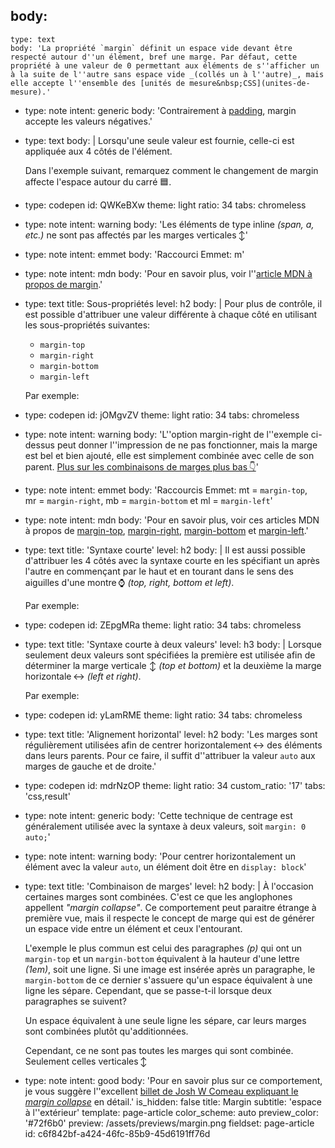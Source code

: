 body:
  -
    type: text
    body: 'La propriété `margin` définit un espace vide devant être respecté autour d''un élément, bref une marge. Par défaut, cette propriété à une valeur de 0 permettant aux éléments de s''afficher un à la suite de l''autre sans espace vide _(collés un à l''autre)_, mais elle accepte l''ensemble des [unités de mesure&nbsp;CSS](unites-de-mesure).'
  -
    type: note
    intent: generic
    body: 'Contrairement à [padding](padding), margin accepte les valeurs&nbsp;négatives.'
  -
    type: text
    body: |
      Lorsqu'une seule valeur est fournie, celle-ci est appliquée aux 4 côtés de&nbsp;l'élément.
      
      Dans l'exemple suivant, remarquez comment le changement de margin affecte l'espace autour du carré&nbsp;🟦.
  -
    type: codepen
    id: QWKeBXw
    theme: light
    ratio: 34
    tabs: chromeless
  -
    type: note
    intent: warning
    body: 'Les éléments de type inline _(span, a, etc.)_ ne sont pas affectés par les marges verticales&thinsp;↕️'
  -
    type: note
    intent: emmet
    body: 'Raccourci Emmet: m'
  -
    type: note
    intent: mdn
    body: 'Pour en savoir plus, voir l''[article MDN à propos de&nbsp;margin](https://developer.mozilla.org/fr/docs/Web/CSS/margin).'
  -
    type: text
    title: Sous-propriétés
    level: h2
    body: |
      Pour plus de contrôle, il est possible d'attribuer une valeur différente à chaque côté en utilisant les sous-propriétés&nbsp;suivantes:
      
      - `margin-top`
      - `margin-right`
      - `margin-bottom`
      - `margin-left`
      
      Par exemple:
  -
    type: codepen
    id: jOMgvZV
    theme: light
    ratio: 34
    tabs: chromeless
  -
    type: note
    intent: warning
    body: 'L''option margin-right de l''exemple ci-dessus peut donner l''impression de ne pas fonctionner, mais la marge est bel et bien ajouté, elle est simplement combinée avec celle de son parent. [Plus sur les combinaisons de marges plus&nbsp;bas&thinsp;👇](#combinaison-de-marges)'
  -
    type: note
    intent: emmet
    body: 'Raccourcis Emmet: mt = `margin-top`, mr&nbsp;=&nbsp;`margin-right`, mb&nbsp;=&nbsp;`margin-bottom` et ml&nbsp;=&nbsp;`margin-left`'
  -
    type: note
    intent: mdn
    body: 'Pour en savoir plus, voir ces articles MDN à propos de [margin-top](https://developer.mozilla.org/fr/docs/Web/CSS/margin-top), [margin-right](https://developer.mozilla.org/fr/docs/Web/CSS/margin-right), [margin-bottom](https://developer.mozilla.org/fr/docs/Web/CSS/margin-bottom) et&nbsp;[margin-left](https://developer.mozilla.org/fr/docs/Web/CSS/margin-left).'
  -
    type: text
    title: 'Syntaxe courte'
    level: h2
    body: |
      Il est aussi possible d'attribuer les 4&nbsp;côtés avec la syntaxe courte en les spécifiant un après l'autre en commençant par le haut et en tourant dans le sens des aiguilles d'une montre&thinsp;⌚️ _(top, right, bottom et left)_.
      
      Par exemple:
  -
    type: codepen
    id: ZEpgMRa
    theme: light
    ratio: 34
    tabs: chromeless
  -
    type: text
    title: 'Syntaxe courte à deux valeurs'
    level: h3
    body: |
      Lorsque seulement deux valeurs sont spécifiées la première est utilisée afin de déterminer la marge verticale&nbsp;↕️ _(top et bottom)_ et la deuxième la marge horizontale&thinsp;↔️ _(left et&nbsp;right)_.
      
      Par exemple:
  -
    type: codepen
    id: yLamRME
    theme: light
    ratio: 34
    tabs: chromeless
  -
    type: text
    title: 'Alignement horizontal'
    level: h2
    body: 'Les marges sont régulièrement utilisées afin de centrer horizontalement&thinsp;↔️ des éléments dans leurs parents. Pour ce faire, il suffit d''attribuer la valeur `auto` aux marges de gauche et de&nbsp;droite.'
  -
    type: codepen
    id: mdrNzOP
    theme: light
    ratio: 34
    custom_ratio: '17'
    tabs: 'css,result'
  -
    type: note
    intent: generic
    body: 'Cette technique de centrage est généralement utilisée avec la syntaxe à deux valeurs, soit `margin: 0 auto;`'
  -
    type: note
    intent: warning
    body: 'Pour centrer horizontalement un élément avec la valeur `auto`, un élément doit être en `display: block`'
  -
    type: text
    title: 'Combinaison de marges'
    level: h2
    body: |
      À l'occasion certaines marges sont combinées. C'est ce que les anglophones appellent _"margin collapse"_. Ce comportement peut paraitre étrange à première vue, mais il respecte le concept de marge qui est de générer un espace vide entre un élément et ceux l'entourant.
      
      L'exemple le plus commun est celui des paragraphes _(p)_ qui ont un `margin-top` et un `margin-bottom` équivalent à la hauteur d'une lettre _(1em)_, soit une ligne. Si une image est insérée après un paragraphe, le `margin-bottom` de ce dernier s'assuere qu'un espace équivalent à une ligne les sépare. Cependant, que se passe-t-il lorsque deux paragraphes se&nbsp;suivent?
      
      Un espace équivalent à une seule ligne les sépare, car leurs marges sont combinées plutôt&nbsp;qu'additionnées.
      
      Cependant, ce ne sont pas toutes les marges qui sont combinée. Seulement celles verticales&thinsp;↕️
  -
    type: note
    intent: good
    body: 'Pour en savoir plus sur ce comportement, je vous suggère l''excellent [billet de Josh W Comeau expliquant le _margin collapse_](https://www.joshwcomeau.com/css/rules-of-margin-collapse/) en&nbsp;détail.'
is_hidden: false
title: Margin
subtitle: 'espace à l''extérieur'
template: page-article
color_scheme: auto
preview_color: '#72f6b0'
preview: /assets/previews/margin.png
fieldset: page-article
id: c6f842bf-a424-46fc-85b9-45d6191ff76d
